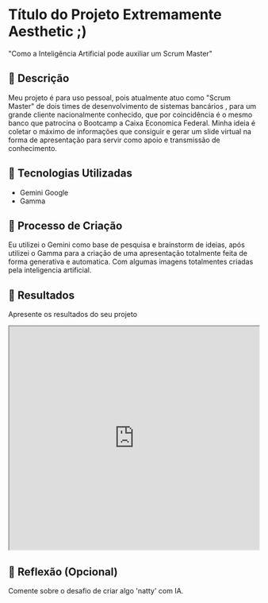 # Título do Projeto Extremamente Aesthetic ;)
"Como a Inteligência Artificial pode auxiliar um Scrum Master"

## 📒 Descrição
Meu projeto é para uso pessoal, pois atualmente atuo como "Scrum Master" de dois times de desenvolvimento de sistemas bancários , para um grande cliente nacionalmente conhecido, que por coincidência é o mesmo banco que patrocina o Bootcamp a Caixa Economica Federal. 
Minha ideia é coletar o máximo de informações que consiguir e gerar um slide virtual na forma de apresentação para servir como apoio e transmissão de conhecimento.

## 🤖 Tecnologias Utilizadas
- Gemini Google
- Gamma 

## 🧐 Processo de Criação
Eu utilizei o Gemini como base de pesquisa e brainstorm de ideias, após utilizei o Gamma para a criação de uma apresentação totalmente feita de forma generativa e automatica.
Com algumas imagens totalmentes criadas pela inteligencia artificial.

## 🚀 Resultados
Apresente os resultados do seu projeto

<iframe src="https://gamma.app/embed/mwl61z0scdlug7g" style="width: 700px; max-width: 100%; height: 450px" allow="fullscreen" title="Revolucionando o Scrum: O Poder da IA para o Scrum Master"></iframe>

## 💭 Reflexão (Opcional)
Comente sobre o desafio de criar algo 'natty' com IA.
